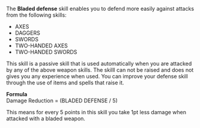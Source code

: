The **Bladed defense** skill enables you to defend more easily against attacks from the following skills:

*   AXES
*   DAGGERS
*   SWORDS
*   TWO-HANDED AXES
*   TWO-HANDED SWORDS

This skill is a passive skill that is used automatically when you are attacked by any of the above weapon skills. The skilll can not be raised and does not gives you any experience when used. You can improve your defense skill through the use of items and spells that raise it.

**Formula**  
Damage Reduction = (BLADED DEFENSE / 5)  
  
This means for every 5 points in this skill you take 1pt less damage when attacked with a bladed weapon.
